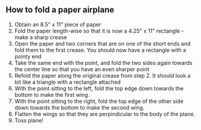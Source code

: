 ## How to fold a paper airplane

1. Obtain an 8.5" x 11" piece of paper
2. Fold the paper length-wise so that it is now a 4.25" x 11" rectangle - make a sharp crease
3. Open the paper and two corners that are on one of the short ends and fold them to the first crease. You should now have a rectangle with a pointy end
4. Take the same end with the point, and fold the two sides again towards the center line so that you have an even sharper point
5. Refold the paper along the original crease from step 2. It should look a bit like a triangle with a rectangle attached
6. With the point sitting to the left, fold the top edge down towards the bottom to make the first wing.
7. With the point sitting to the right, fold the top edge of the other side down towards the bottom to make the second wing.
8. Flatten the wings so that they are perpindicular to the body of the plane.
9. Toss plane!
